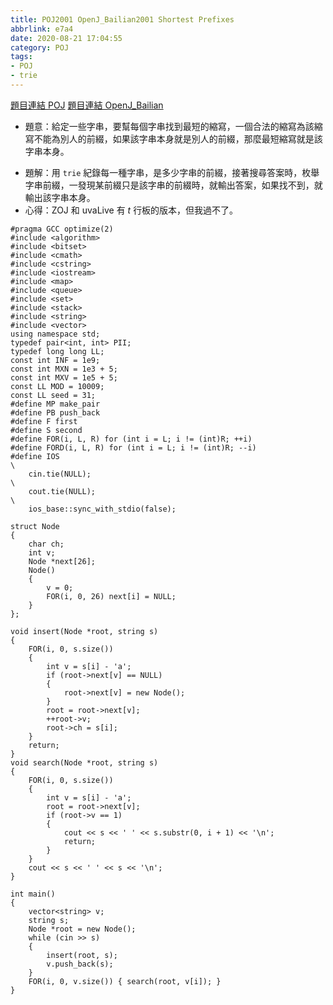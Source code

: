 ```yaml
---
title: POJ2001 OpenJ_Bailian2001 Shortest Prefixes
abbrlink: e7a4
date: 2020-08-21 17:04:55
category: POJ
tags:
- POJ
- trie
---
```

[題目連結 POJ](http://poj.org/problem?id=2001)
[題目連結 OpenJ_Bailian](http://bailian.openjudge.cn/practice/2001?lang=en_US)
* 題意：給定一些字串，要幫每個字串找到最短的縮寫，一個合法的縮寫為該縮寫不能為別人的前綴，如果該字串本身就是別人的前綴，那麼最短縮寫就是該字串本身。
<!-- more -->
* 題解：用 `trie` 紀錄每一種字串，是多少字串的前綴，接著搜尋答案時，枚舉字串前綴，一發現某前綴只是該字串的前綴時，就輸出答案，如果找不到，就輸出該字串本身。
* 心得：ZOJ 和 uvaLive 有 $t$ 行板的版本，但我過不了。
```cpp=
#pragma GCC optimize(2)
#include <algorithm>
#include <bitset>
#include <cmath>
#include <cstring>
#include <iostream>
#include <map>
#include <queue>
#include <set>
#include <stack>
#include <string>
#include <vector>
using namespace std;
typedef pair<int, int> PII;
typedef long long LL;
const int INF = 1e9;
const int MXN = 1e3 + 5;
const int MXV = 1e5 + 5;
const LL MOD = 10009;
const LL seed = 31;
#define MP make_pair
#define PB push_back
#define F first
#define S second
#define FOR(i, L, R) for (int i = L; i != (int)R; ++i)
#define FORD(i, L, R) for (int i = L; i != (int)R; --i)
#define IOS                                                                    \
    cin.tie(NULL);                                                             \
    cout.tie(NULL);                                                            \
    ios_base::sync_with_stdio(false);

struct Node
{
    char ch;
    int v;
    Node *next[26];
    Node()
    {
        v = 0;
        FOR(i, 0, 26) next[i] = NULL;
    }
};

void insert(Node *root, string s)
{
    FOR(i, 0, s.size())
    {
        int v = s[i] - 'a';
        if (root->next[v] == NULL)
        {
            root->next[v] = new Node();
        }
        root = root->next[v];
        ++root->v;
        root->ch = s[i];
    }
    return;
}
void search(Node *root, string s)
{
    FOR(i, 0, s.size())
    {
        int v = s[i] - 'a';
        root = root->next[v];
        if (root->v == 1)
        {
            cout << s << ' ' << s.substr(0, i + 1) << '\n';
            return;
        }
    }
    cout << s << ' ' << s << '\n';
}

int main()
{
    vector<string> v;
    string s;
    Node *root = new Node();
    while (cin >> s)
    {
        insert(root, s);
        v.push_back(s);
    }
    FOR(i, 0, v.size()) { search(root, v[i]); }
}
```